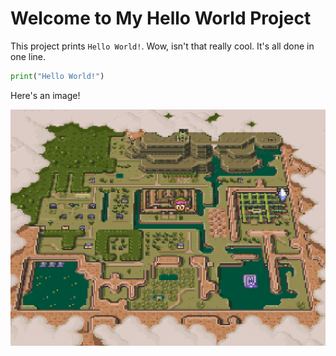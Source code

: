 # Welcome to My Hello World Project

This project prints `Hello World!`. Wow, isn't that really cool. It's all done in one line.

```python
print("Hello World!")
```

Here's an image!

![Zelda](assets/images/zelda-dark-world.png)